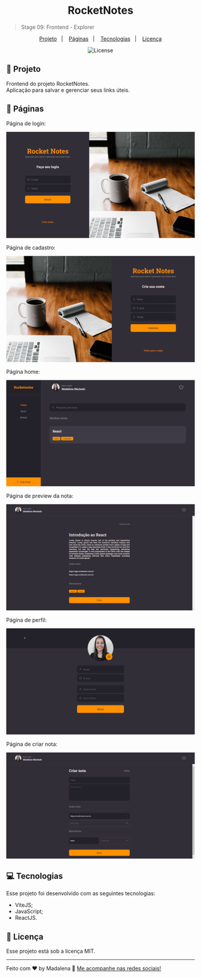<h1 align="center"> RocketNotes </h1>

> Stage 09: Frontend - Explorer

<p align="center">
  <a href="#-tecnologias">Projeto</a>&nbsp;&nbsp;&nbsp;|&nbsp;&nbsp;&nbsp;
  <a href="#-projeto">Páginas</a>&nbsp;&nbsp;&nbsp;|&nbsp;&nbsp;&nbsp;
  <a href="#-layout">Tecnologias</a>&nbsp;&nbsp;&nbsp;|&nbsp;&nbsp;&nbsp;
  <a href="#memo-licença">Licença</a>
</p>

<p align="center">
  <img alt="License" src="https://img.shields.io/static/v1?label=license&message=MIT&color=49AA26&labelColor=000000">
</p>

## :file_folder: Projeto

Frontend do projeto RocketNotes. <br>
Aplicação para salvar e gerenciar seus links úteis.

## :page_with_curl: Páginas

Página de login:

!["Página de login"](./src/assets/SignIn.png)

Página de cadastro:

!["Página de cadastro"](./src/assets/SignUp.png)

Página home:

!["Página home"](./src/assets/home.png)

Página de preview da nota:

!["Página de preview da nota"](./src/assets/details.png)

Página de perfil:

!["Página de perfil"](./src/assets/profile.png)

Página de criar nota:

!["Página de criar nota"](./src/assets/new.png)

## :computer: Tecnologias

Esse projeto foi desenvolvido com as seguintes tecnologias:

- ViteJS;
- JavaScript;
- ReactJS.

## :memo: Licença

Esse projeto está sob a licença MIT.

---

Feito com :heart: by Madalena :wave: [Me acompanhe nas redes sociais!](https://madalena-rocha.github.io/social-links/)